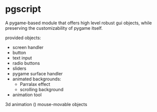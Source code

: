 # pgscript

A pygame-based module that offers high level robust gui objects, while preserving the customizability of pygame itself.

provided objects:

* screen handler
* button
* text input
* radio buttons
* sliders
* pygame surface handler
* animated backgrounds:
    * Parralax effect
    * scrolling background
* animation tool

3d animation ()
mouse-movable objects
